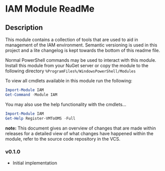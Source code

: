 # IAM Module ReadMe

## Description

This module contains a collection of tools that are used to aid in management of the IAM environment.  Semantic versioning is used in this project and a lite changelog is kept towards the bottom of this readme file.

Normal PowerShell commands may be used to interact with this module. Install this module from your NuGet server or copy the module to the following directory
`%ProgramFiles%/WindowsPowerShell/Modules`

To view all cmdlets available in this module run the following:

```powershell
Import-Module IAM
Get-Command -Module IAM
```
You may also use the help functionality with the cmdlets...

```powershell
Import-Module IAM
Get-Help Register-VMToOMS -Full
```

__note:__ This document gives an overview of changes that are made within releases
for a detailed view of what changes have happened within the module, refer
to the source code repository in the VCS.

### v0.1.0

* Initial implementation
